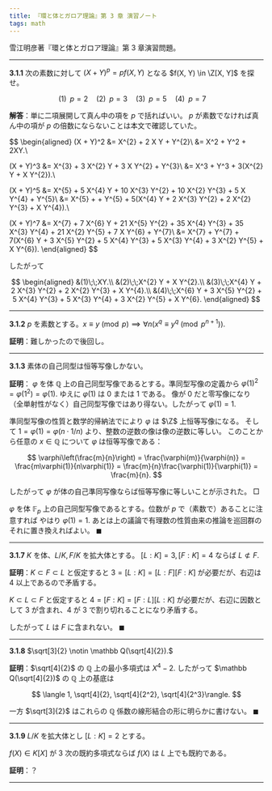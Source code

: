 ```yaml
---
title: 『環と体とガロア理論』第 3 章 演習ノート
tags: math
---
```


雪江明彦著『環と体とガロア理論』第 3 章演習問題。

----

**3.1.1** 次の素数に対して $(X + Y)^p = pf(X, Y)$ となる $f(X, Y) \in \Z[X, Y]$ を探せ。

$$
(1)\;\; p = 2 \quad
(2)\;\; p = 3 \quad
(3)\;\; p = 5 \quad
(4)\;\; p = 7 \quad
$$

**解答**：単に二項展開して真ん中の項を $p$ で括ればいい。
$p$ が素数でなければ真ん中の項が $p$ の倍数にならないことは本文で確認していた。

$$
\begin{aligned}
(X + Y)^2 &= X^{2} + 2 X Y + Y^{2}\\
&= X^2 + Y^2 + 2XY.\\

(X + Y)^3 &= X^{3} + 3 X^{2} Y + 3 X Y^{2} + Y^{3}\\
&= X^3 + Y^3 + 3(X^{2} Y + X Y^{2}).\\

(X + Y)^5
&= X^{5} + 5 X^{4} Y + 10 X^{3} Y^{2} + 10 X^{2} Y^{3} + 5 X Y^{4} + Y^{5}\\
&= X^{5} + + Y^{5} + 5(X^{4} Y + 2 X^{3} Y^{2} + 2 X^{2} Y^{3} + X Y^{4}).\\

(X + Y)^7
&= X^{7} + 7 X^{6} Y + 21 X^{5} Y^{2} + 35 X^{4} Y^{3} + 35 X^{3} Y^{4} + 21 X^{2} Y^{5} + 7 X Y^{6} + Y^{7}\\
&= X^{7} + Y^{7} + 7(X^{6} Y + 3 X^{5} Y^{2} + 5 X^{4} Y^{3} + 5 X^{3} Y^{4} + 3 X^{2} Y^{5} + X Y^{6}).
\end{aligned}
$$

したがって

$$
\begin{aligned}
&(1)\;\;XY.\\
&(2)\;\;X^{2} Y + X Y^{2}.\\
&(3)\;\;X^{4} Y + 2 X^{3} Y^{2} + 2 X^{2} Y^{3} + X Y^{4}.\\
&(4)\;\;X^{6} Y + 3 X^{5} Y^{2} + 5 X^{4} Y^{3} + 5 X^{3} Y^{4} + 3 X^{2} Y^{5} + X Y^{6}.
\end{aligned}
$$

----

**3.1.2** $p$ を素数とする。$x \equiv y \pmod p \implies \forall n(x^{q} \equiv y^{q} \pmod{p^{n + 1}}).$

**証明**：難しかったので後回し。

----

**3.1.3** 素体の自己同型は恒等写像しかない。

**証明**：
$\varphi$ を体 $\mathbb Q$ 上の自己同型写像であるとする。準同型写像の定義から
$\varphi(1)^2 = \varphi(1^2) = \varphi(1).$ ゆえに $\varphi(1)$ は 0 または 1 である。
像が 0 だと零写像になり（全単射性がなく）自己同型写像ではあり得ない。したがって $\varphi(1) = 1.$

準同型写像の性質と数学的帰納法でにより $\varphi$ は $\Z$ 上恒等写像になる。
そして $1 = \varphi(1) = \varphi(n \cdot 1/n)$ より、整数の逆数の像は像の逆数に等しい。
このことから任意の $x \in \mathbb Q$ について $\varphi$ は恒等写像である：

$$
\varphi\left(\frac{m}{n}\right) = \frac{\varphi(m)}{\varphi(n)} = \frac{m\varphi(1)}{n\varphi(1)} = \frac{m}{n}\frac{\varphi(1)}{\varphi(1)} = \frac{m}{n}.
$$

したがって $\varphi$ が体の自己準同写像ならば恒等写像に等しいことが示された。
$\Box$

$\varphi$ を体 $\mathbb F_p$ 上の自己同型写像であるとする。位数が $p$ で（素数で）あることに注意すれば
やはり $\varphi(1) = 1.$ あとは上の議論で有理数の性質由来の推論を巡回群のそれに置き換えればよい。
$\blacksquare$

----

**3.1.7** $K$ を体、$L/K, F/K$ を拡大体とする。
$[L : K] = 3, [F : K] = 4$ ならば $L \not\subset F.$

**証明**：$K \subset F \subset L$ と仮定すると
$3 = [L : K] = [L : F][F : K]$ が必要だが、右辺は 4 以上であるので矛盾する。

$K \subset L \subset F$ と仮定すると
$4 = [F : K] = [F : L][L : K]$ が必要だが、右辺に因数として 3 が含まれ、4 が 3 で割り切れることになり矛盾する。

したがって $L$ は $F$ に含まれない。
$\blacksquare$

----

**3.1.8** $\sqrt[3]{2} \notin \mathbb Q(\sqrt[4]{2}).$

**証明**：$\sqrt[4]{2}$ の $\mathbb Q$ 上の最小多項式は $X^4 - 2.$
したがって $\mathbb Q(\sqrt[4]{2})$ の $\mathbb Q$ 上の基底は

$$
\langle 1, \sqrt[4]{2}, \sqrt[4]{2^2}, \sqrt[4]{2^3}\rangle.
$$

一方 $\sqrt[3]{2}$ はこれらの $\mathbb Q$ 係数の線形結合の形に明らかに書けない。
$\blacksquare$

----

**3.1.9** $L/K$ を拡大体とし $[L : K] = 2$ とする。

$f(X) \in K[X]$ が 3 次の既約多項式ならば $f(X)$ は $L$ 上でも既約である。

**証明**：？

----


